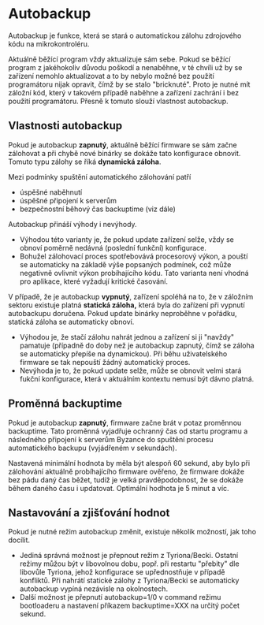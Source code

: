 # Autobackup

Autobackup je funkce, která se stará o automatickou zálohu zdrojového kódu na mikrokontroléru.

Aktuálně běžící program vždy aktualizuje sám sebe. Pokud se běžící program z jakéhokoliv důvodu poškodí a nenaběhne, v té chvíli už by se zařízení nemohlo aktualizovat a to by nebylo možné bez použití programátoru nijak opravit,  čímž by se stalo "bricknuté". Proto je nutné mít záložní kód, který v takovém případě naběhne a zařízení zachrání i bez použití programátoru. Přesně k tomuto slouží vlastnost autobackup.

## Vlastnosti autobackup

Pokud je autobackup **zapnutý**, aktuálně běžící firmware se sám začne zálohovat a při chybě nové binárky se dokáže tato konfigurace obnovit. Tomuto typu zálohy se říká **dynamická záloha**.

Mezi podmínky spuštění automatického zálohování patří

* úspěšné naběhnutí
* úspěšné připojení k serverům
* bezpečnostní běhový čas backuptime \(viz dále\)

Autobackup přináší výhody i nevýhody.

* Výhodou této varianty je, že pokud update zařízení selže, vždy se obnoví poměrně nedávná \(poslední funkční\) konfigurace.
* Bohužel zálohovací proces spotřebovává procesorový výkon, a pouští se automaticky na základě výše popsaných podmínek, což může  negativně ovlivnit výkon probíhajícího kódu. Tato varianta není vhodná pro aplikace, které vyžadují kritické časování.

V případě, že je autobackup **vypnutý**, zařízení spoléhá na to, že v záložním sektoru existuje platná **statická záloha,** která byla do zařízení při vypnutí autobackupu doručena. Pokud update binárky neproběhne v pořádku, statická záloha se automaticky obnoví.

* Výhodou je, že stačí zálohu nahrát jednou a zařízení si ji "navždy" pamatuje \(případně do doby než je autobackup zapnutý, čímž se záloha se automaticky přepíše na dynamickou\). Při běhu uživatelského firmware se tak nepouští žádný automatický proces.
* Nevýhoda je to, že pokud update selže, může se obnovit velmi stará fukční konfigurace, která v aktuálním kontextu nemusí být dávno platná.

## Proměnná backuptime

Pokud je autobackup **zapnutý**, firmware začne brát v potaz proměnnou backuptime. Tato proměnná vyjadřuje ochranný čas od startu programu a následného připojení k serverům Byzance do spuštění procesu automatického backupu \(vyjádřeném v sekundách\).

Nastavená minimální hodnota by měla být alespoň 60 sekund, aby bylo při zálohování aktuálně probíhajícího firmware ověřeno, že firmware dokáže bez pádu daný čas běžet, tudíž je velká pravděpodobnost, že se dokáže během daného času i updatovat. Optimální hodhota je 5 minut a víc.

## Nastavování a zjišťování hodnot

Pokud je nutné režim autobackup změnit, existuje několik možností, jak toho docílit.

* Jediná správná možnost je přepnout režim z Tyriona/Becki. Ostatní režimy můžou být v libovolnou dobu, popř. při restartu "přebity" dle libovůle Tyriona, jehož konfigurace se upřednostňuje v případě konfliktů. Při nahrátí statické zálohy z Tyriona/Becki se automaticky autobackup vypíná nezávisle na okolnostech.
* Další možnost je přepnutí autobackup=1/0 v command režimu bootloaderu a nastavení příkazem backuptime=XXX na určitý počet sekund.



